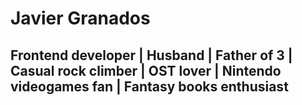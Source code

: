 # Javier Granados

##  Frontend developer | Husband | Father of 3 | Casual rock climber | OST lover | Nintendo videogames fan | Fantasy books enthusiast

